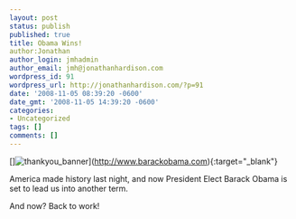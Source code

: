 ```yaml
---
layout: post
status: publish
published: true
title: Obama Wins!
author:Jonathan
author_login: jmhadmin
author_email: jmh@jonathanhardison.com
wordpress_id: 91
wordpress_url: http://jonathanhardison.com/?p=91
date: '2008-11-05 08:39:20 -0600'
date_gmt: '2008-11-05 14:39:20 -0600'
categories:
- Uncategorized
tags: []
comments: []
---
```

[]![thankyou_banner]({{site.base}}/imagecontent/2008/11/thankyou_banner-300x110.jpg)](http://www.barackobama.com){:target="_blank"}

America made history last night, and now President Elect Barack Obama is set to lead us into another term.

And now? Back to work!
